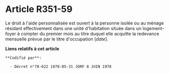 # Article R351-59

Le droit à l'aide personnalisée est ouvert à la personne isolée ou au ménage résidant effectivement dans une unité
d'habitation située dans un logement-foyer à compter du premier mois au titre duquel elle acquitte la redevance mensuelle
prévue par le titre d'occupation [*date*].

**Liens relatifs à cet article**

	**Codifié par**:

	  - Décret n°78-622 1978-05-31 JORF 8 JUIN 1978
